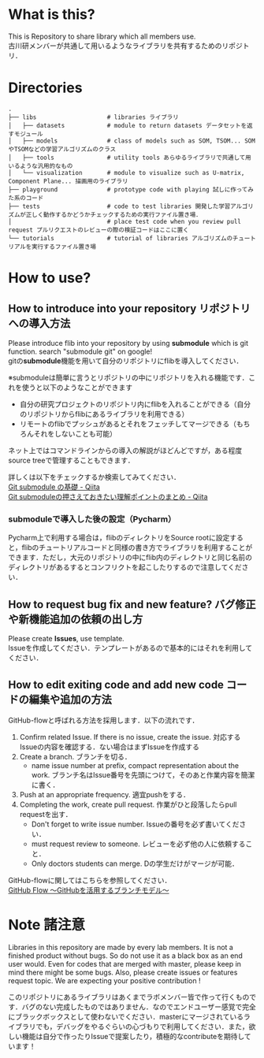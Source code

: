 # What is this?
This is Repository to share library which all members use.  
古川研メンバーが共通して用いるようなライブラリを共有するためのリポジトリ．  


# Directories

```
.
├── libs                    # libraries ライブラリ
│   ├── datasets            # module to return datasets データセットを返すモジュール
│   ├── models              # class of models such as SOM, TSOM... SOMやTSOMなどの学習アルゴリズムのクラス
│   ├── tools               # utility tools あらゆるライブラリで共通して用いるような汎用的なもの
│   └── visualization       # module to visualize such as U-matrix, Component Plane... 描画用のライブラリ
├── playground              # prototype code with playing 試しに作ってみた系のコード
├── tests                   # code to test libraries 開発した学習アルゴリズムが正しく動作するかどうかチェックするための実行ファイル置き場．
│                           # place test code when you review pull request プルリクエストのレビューの際の検証コードはここに置く
└── tutorials               # tutorial of libraries アルゴリズムのチュートリアルを実行するファイル置き場
```

# How to use?

## How to introduce into your repository リポジトリへの導入方法
Please introduce flib into your repository by using **submodule** which is git function. search "submodule git" on google!  
gitの**submodule**機能を用いて自分のリポジトリにflibを導入してください．


※submoduleは簡単に言うとリポジトリの中にリポジトリを入れる機能です．これを使うと以下のようなことができます
- 自分の研究プロジェクトのリポジトリ内にflibを入れることができる（自分のリポジトリからflibにあるライブラリを利用できる）
- リモートのflibでプッシュがあるとそれをフェッチしてマージできる（もちろんそれをしないことも可能）

ネット上ではコマンドラインからの導入の解説がほどんどですが，ある程度source treeで管理することもできます．

詳しくは以下をチェックするか検索してみてください．  
[Git submodule の基礎 - Qiita](https://qiita.com/sotarok/items/0d525e568a6088f6f6bb)  
[Git submoduleの押さえておきたい理解ポイントのまとめ - Qiita](https://qiita.com/kinpira/items/3309eb2e5a9a422199e9)

### submoduleで導入した後の設定（Pycharm）
Pycharm上で利用する場合は，flibのディレクトリをSource rootに設定すると，flibのチュートリアルコードと同様の書き方でライブラリを利用することができます．ただし，大元のリポジトリの中にflib内のディレクトリと同じ名前のディレクトリがあるするとコンフリクトを起こしたりするので注意してください．

## How to request bug fix and new feature? バグ修正や新機能追加の依頼の出し方
Please create **Issues**, use template.  
Issueを作成してください．テンプレートがあるので基本的にはそれを利用してください．

## How to edit exiting code and add new code コードの編集や追加の方法
GitHub-flowと呼ばれる方法を採用します．以下の流れです．
1. Confirm related Issue. If there is no issue, create the issue.  対応するIssueの内容を確認する．ない場合はまずIssueを作成する
2. Create a branch. ブランチを切る．
   - name issue number at prefix, compact representation about the work. ブランチ名はIssue番号を先頭につけて，そのあと作業内容を簡潔に書く．
3. Push at an appropriate frequency. 適宜pushをする．
4. Completing the work, create pull request. 作業がひと段落したらpull requestを出す．
   - Don't forget to write issue number. Issueの番号を必ず書いてください．
   - must request review to someone. レビューを必ず他の人に依頼すること．
   - Only doctors students can merge. Dの学生だけがマージが可能．

GitHub-flowに関してはこちらを参照してください．  
[GitHub Flow ～GitHubを活用するブランチモデル～](https://tracpath.com/bootcamp/learning_git_github_flow.html)


# Note 諸注意
Libraries in this repository are made by every lab members. It is not a finished product without bugs. So do not use it as a black box as an end user would. Even for codes that are merged with master, please keep in mind there might be some bugs. Also, please create issues or features request topic. We are expecting your positive contribution !

このリポジトリにあるライブラリはあくまでラボメンバー皆で作って行くものです．バグのない完成したものではありません．なのでエンドユーザー感覚で完全にブラックボックスとして使わないでください．masterにマージされているライブラリでも，デバッグをやるぐらいの心づもりで利用してください．また，欲しい機能は自分で作ったりIssueで提案したり，積極的なcontributeを期待しています！
